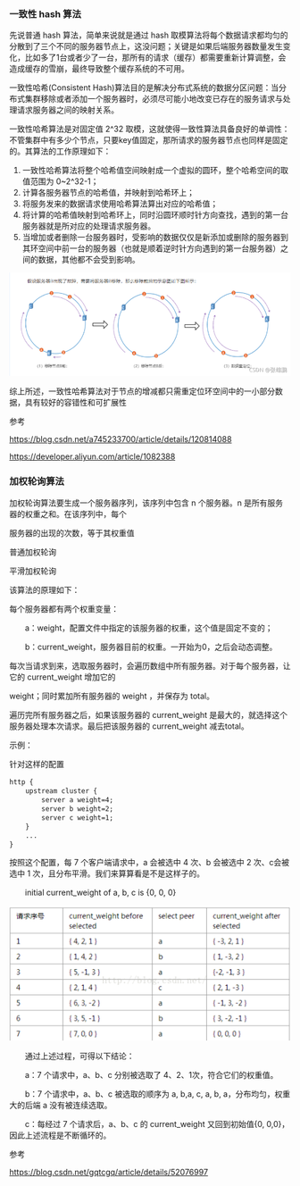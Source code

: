 ### 一致性 hash 算法

先说普通 hash 算法，简单来说就是通过 hash 取模算法将每个数据请求都均匀的分散到了三个不同的服务器节点上，这没问题；关键是如果后端服务器数量发生变化，比如多了1台或者少了一台，那所有的请求（缓存）都需要重新计算调整，会造成缓存的雪崩，最终导致整个缓存系统的不可用。

一致性哈希(Consistent Hash)算法目的是解决分布式系统的数据分区问题：当分布式集群移除或者添加一个服务器时，必须尽可能小地改变已存在的服务请求与处理请求服务器之间的映射关系。

一致性哈希算法是对固定值 2^32 取模，这就使得一致性算法具备良好的单调性：不管集群中有多少个节点，只要key值固定，那所请求的服务器节点也同样是固定的。其算法的工作原理如下：

1. 一致性哈希算法将整个哈希值空间映射成一个虚拟的圆环，整个哈希空间的取值范围为 0~2^32-1；
2. 计算各服务器节点的哈希值，并映射到哈希环上；
3. 将服务发来的数据请求使用哈希算法算出对应的哈希值；
4. 将计算的哈希值映射到哈希环上，同时沿圆环顺时针方向查找，遇到的第一台服务器就是所对应的处理请求服务器。
5. 当增加或者删除一台服务器时，受影响的数据仅仅是新添加或删除的服务器到其环空间中前一台的服务器（也就是顺着逆时针方向遇到的第一台服务器）之间的数据，其他都不会受到影响。

![image-20241012161147475](%E7%9B%B8%E5%85%B3%E7%AE%97%E6%B3%95.assets/image-20241012161147475.png)



综上所述，一致性哈希算法对于节点的增减都只需重定位环空间中的一小部分数据，具有较好的容错性和可扩展性 

参考

https://blog.csdn.net/a745233700/article/details/120814088

https://developer.aliyun.com/article/1082388



### 加权轮询算法

加权轮询算法要生成一个服务器序列，该序列中包含 n 个服务器。n 是所有服务器的权重之和。在该序列中，每个

服务器的出现的次数，等于其权重值

普通加权轮询





平滑加权轮询

该算法的原理如下：

每个服务器都有两个权重变量：

　　a：weight，配置文件中指定的该服务器的权重，这个值是固定不变的；

　　b：current_weight，服务器目前的权重。一开始为0，之后会动态调整。

每次当请求到来，选取服务器时，会遍历数组中所有服务器。对于每个服务器，让它的 current_weight 增加它的

weight；同时累加所有服务器的 weight ，并保存为 total。

遍历完所有服务器之后，如果该服务器的 current_weight 是最大的，就选择这个服务器处理本次请求。最后把该服务器的 current_weight 减去total。

示例：

针对这样的配置

```
http {  
    upstream cluster {  
        server a weight=4;  
        server b weight=2;  
        server c weight=1;  
    }  
    ...
} 
```



按照这个配置，每 7 个客户端请求中，a 会被选中 4 次、b 会被选中 2 次、c会被选中 1 次，且分布平滑。我们来算算看是不是这样子的。

　　initial  current_weight  of a, b, c is {0, 0, 0}

![image-20241012163807286](%E7%9B%B8%E5%85%B3%E7%AE%97%E6%B3%95.assets/image-20241012163807286.png)

　　通过上述过程，可得以下结论：

　　a：7 个请求中，a、b、c 分别被选取了 4、2、1次，符合它们的权重值。

　　b：7 个请求中，a、b、c 被选取的顺序为 a, b,a, c, a, b, a，分布均匀，权重大的后端 a 没有被连续选取。

　　c：每经过 7 个请求后，a、b、c 的 current_weight 又回到初始值{0, 0,0}，因此上述流程是不断循环的。






参考

https://blog.csdn.net/gqtcgq/article/details/52076997